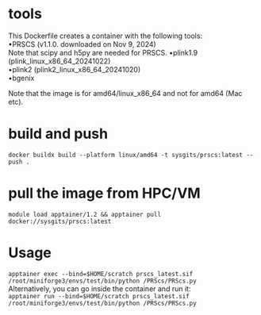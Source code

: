 # tools
This Dockerfile creates a container with the following tools:  
•PRSCS (v1.1.0. downloaded on Nov 9, 2024)  
Note that scipy and h5py are needed for PRSCS.
•plink1.9 (plink_linux_x86_64_20241022)  
•plink2 (plink2_linux_x86_64_20241020)  
•bgenix  
  
Note that the image is for amd64/linux_x86_64 and not for amd64 (Mac etc).  

# build and push  
`docker buildx build --platform linux/amd64 -t sysgits/prscs:latest --push .  `
  
# pull the image from HPC/VM  
`module load apptainer/1.2 && apptainer pull docker://sysgits/prscs:latest`  
  
# Usage  
`apptainer exec --bind=$HOME/scratch prscs_latest.sif /root/miniforge3/envs/test/bin/python /PRScs/PRScs.py`  
Alternatively, you can go inside the container and run it:  
`apptainer run --bind=$HOME/scratch prscs_latest.sif`  
`/root/miniforge3/envs/test/bin/python /PRScs/PRScs.py`
